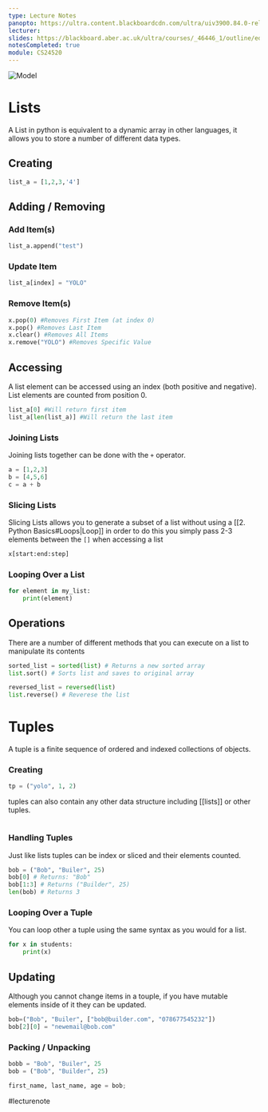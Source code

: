 ```yaml
---
type: Lecture Notes
panopto: https://ultra.content.blackboardcdn.com/ultra/uiv3900.84.0-rel.32_5b918c5#
lecturer: 
slides: https://blackboard.aber.ac.uk/ultra/courses/_46446_1/outline/edit/document/_2730515_1?courseId=_46446_1&view=content
notesCompleted: true
module: CS24520
---
```

![Model](https://github.com/suicidaltissue/suicidaltissue.github.io/blob/main/images/20240301201638.png)


# Lists
A List in python is equivalent to a dynamic array in other languages, it allows you to store a number of different data types.
## Creating
```python
list_a = [1,2,3,'4']
```

## Adding / Removing

### Add Item(s)
```python
list_a.append("test")
```

### Update Item

```python
list_a[index] = "YOLO"
```

### Remove Item(s)

```python
x.pop(0) #Removes First Item (at index 0)
x.pop() #Removes Last Item
x.clear() #Removes All Items
x.remove("YOLO") #Removes Specific Value
```

## Accessing
A list element can be accessed using an index (both positive and negative).
List elements are counted from position 0.

```python
list_a[0] #Will return first item
list_a[len(list_a)] #Will return the last item
```

### Joining Lists
Joining lists together can be done with the `+` operator.

```python
a = [1,2,3]
b = [4,5,6]
c = a + b
```

### Slicing Lists
Slicing Lists allows you to generate a subset of a list without using a [[2. Python Basics#Loops|Loop]]
in order to do this you simply pass 2-3 elements between the `[]` when accessing a list

```python
x[start:end:step]
```

### Looping Over a List

```python
for element in my_list:
	print(element)
```


## Operations
There are a number of different methods that you can execute on a list to manipulate its contents
```python
sorted_list = sorted(list) # Returns a new sorted array
list.sort() # Sorts list and saves to original array

reversed_list = reversed(list)
list.reverse() # Reverese the list
```

# Tuples
A tuple is a finite sequence of ordered and indexed collections of objects.
### Creating

```python
tp = ("yolo", 1, 2)
```

tuples can also contain any other data structure including [[lists]] or other tuples.
```python

```

### Handling Tuples
Just like lists tuples can be index or sliced and their elements counted.

```python
bob = ("Bob", "Builer", 25)
bob[0] # Returns: "Bob"
bob[1:3] # Returns ("Builder", 25)
len(bob) # Returns 3
```

### Looping Over a Tuple
You can loop other a tuple using the same syntax as you would for a list.

```python
for x in students:
	print(x)
```

## Updating
Although you cannot change items in a touple, if you have mutable elements inside of it they can be updated.

```python
bob=("Bob", "Builer", ["bob@builder.com", "078677545232"])
bob[2][0] = "newemail@bob.com"
```

### Packing / Unpacking

```python
bobb = "Bob", "Builer", 25
bob = ("Bob", "Builder", 25)
```

```python
first_name, last_name, age = bob;
```

#lecturenote
